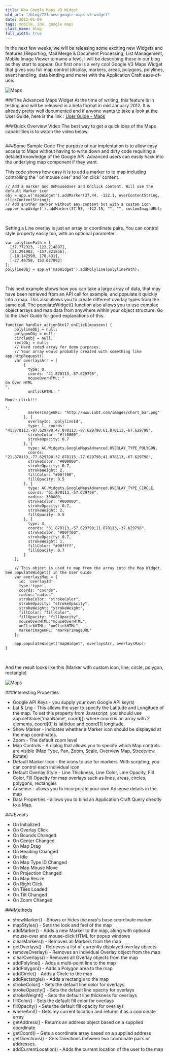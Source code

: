```yaml
---
title: New Google Maps V3 Widget
old_url: "/blog/721-new-google-maps-v3-widget"
date: 2012-01-09
tags: mobile, ide, google maps
class_name: blog
full_width: true
---
```


In the next few weeks, we will be releasing some exciting new Widgets and features (Reporting, Mail Merge & Document Processing, List Management, Mobile Image Viewer to name a few). I will be describing these in our blog as they start to appear. Our first one is a very cool Google V3 Maps Widget that gives you full map control (display, markers, areas, polygons, polylines, event handling, data binding and more) with the Application Craft ease-of-use.

![Maps](/img/blog/maps0.png "Google maps")

###The Advanced Maps Widget
At the time of writing, this feature is in testing and will be released in a beta format in mid January 2012. It is already pretty well documented and if anyone wants to take a look at the User Guide, here is the link : <a href="http://www.applicationcraft.com/revisions/current/docs/user-guide/index.html?google_v3_maps_widget.htm" target="_blank">User Guide - Maps</a>

###Quick Overview Video
The best way to get a quick idea of the Maps capabilities is to watch the video below.

<a target="_blank"  href="http://www.youtube.com/v/itxUNWlFuuk?autoplay=1&amp;hd=1&amp;fs=1&amp;showsearch=0&amp;rel=0&amp;" title="AC Maps Widget"><img alt="" src="/img/blog/maps1.png" /></a>


###Some Sample Code
The purpose of our implentation is to allow easy access to Maps without having to write down and dirty code requiring a detailed knowledge of the Google API. Advanced users can easily hack into the underlying map component if they want.

This code shows how easy it is to add a marker to to map including controlling the ' on mouse over' and 'on click' content.
<pre><code>// Add a marker and OnMouseOver and OnClick content. Will use the default Marker icon
obj = app.w('mapWidget').addMarker(37.44, -122.1, overContentString, clickContentString);
// Add another marker without any content but with a custom icon
app.w('mapWidget').addMarker(37.55, -122.15, "", "", customImageURL);
</code></pre></br>

Setting a Line overlay is just an array or coordinate pairs. You can control style property easily too, with an optional parameter.
<pre><code>var polylinePath = [
  [37.772323, -122.214897],
  [21.291982, -157.821856],
  [-18.142599, 178.431],
  [-27.46758, 153.027892]
];
polylineObj = app.w('mapWidget').addPolyline(polylinePath);
</code></pre></br>

This next example shows how you can take a large array of data, that may have been retrieved from an API call for example, and populate it quickly into a map. This also allows you to create different overlay types from the same call. The populateWidget() function also allows you to use complex object arrays and map data from anywhere within your object structure. Go to the User Guide for good explanations of this.

<pre><code>function handler_actionBtn17_onClick(mouseev) {
    polylineObj = null;
    polygonObj = null;
    circleObj = null;
    rectObj = null;
    // Hard coded array for demo purposes.
    // Your array would probably created with something like app.httpRequest()
    var overlaysArr = [
        {
          type: 0,
          coords: "41.878113,-87.629798",
          mouseOverHTML: "<div>On Over HTML</div>",
          onClickHTML: "<p>Mouse click!!!</p>",
          markerImageURL: "http://www.ixbt.com/images/chart_bar.png"
        }, {
          overlayId: 'polylineId',
          type: 1, coords: "41.878113,-87.629798;47.878113,-87.629798;61.878113,-67.629798",
          strokeColor: "#ff0000",
          strokeOpacity: 0.7
        }, {
          type: AC.Widgets.GoogleMapsAdvanced.OVERLAY_TYPE_POLYGON,
          coords: "21.878113,-77.629798;37.878113,-77.629798;41.878113,-67.629798",
          strokeColor: "#000000",
          strokeOpacity: 0.7,
          strokeWeight: 2,
          fillColor: "#00ff00",
          fillOpacity: 0.5
        }, {
          type: AC.Widgets.GoogleMapsAdvanced.OVERLAY_TYPE_CIRCLE,
          coords: "61.878113,-57.629798",
          radius: 380000,
          strokeColor: "#000000",
          strokeOpacity: 0.7,
          strokeWeight: 2,
          fillOpacity: 0.5
        }, {
          type: 4,
          coords: "31.878113,-57.629798;11.878113,-37.629798",
          strokeColor: "#00ff00",
          strokeOpacity: 0.7,
          strokeWeight: 1,
          fillColor: "#00ffff",
          fillOpacity: 0.7
        }
    ];

    // This object is used to map from the array into the Map Widget. See populateWidget() in the User Guide
    var overlaysMap = {
      id: 'overlayId', 
      type:'type',
      coords: "coords",
      radius:"radius",
      strokeColor: "strokeColor",
      strokeOpacity: "strokeOpacity",
      strokeWeight: "strokeWeight",
      fillColor: "fillColor",
      fillOpacity: "fillOpacity",
      mouseOverHTML:"mouseOverHTML",
      onClickHTML: "onClickHTML",
      markerImageURL: "markerImageURL"
    };

    app.populateWidget("mapWidget", overlaysArr, overlaysMap);
}</code></pre></br>

And the result looks like this (Marker with custom icon, line, circle, polygon, rectangle)

![Maps](/img/blog/maps2.png "Google maps") 


###Interesting Properties

 - Google API Keys - you supply your own Google API key(s)
 - Lat &amp; Lng - This allows the user to specify the Latitude and Longitude of the map. To set this property from Javascript, you should use app.setValue('mapName', coord[]) where coord is an array with 2 elements, coord[0] is latitidue and coord[1] longitude.
 - Show Marker - Indicates whether a Marker icon should be displayed at the map coordinates.
 - Zoom - The default zoom level
 - Map Controls - A dialog that allows you to specify which Map controls are visible (Map Type, Pan, Zoom, Scale, Overview Map, Streetview, Rotate)
 - Default Marker Icon - the icons to use for markers. With scripting, you can control each individual icon
 - Default Overlay Style - Line Thickness, Line Color, Line Opacity, Fill Color, Fill Opacity for map overlays such as lines, areas, circles, polygons, rectangles
 - Adsense - allows you to incorporate your own Adsense details in the map
 - Data Properties - allows you to bind an Application Craft Query directly to a Map.

###Events

 - On Initialized
 - On Overlay Click
 - On Bounds Changed
 - On Center Changed
 - On Map Drag
 - On Heading Changed
 - On Idle
 - On Map Type ID Changed
 - On Map Mouse Move
 - On Projection Changed
 - On Map Resize
 - On Right Click
 - On Tiles Loaded
 - On Tilt Changed
 - On Zoom Changed

###Methods

 - showMarker() - Shows or hides the map's base coordinate marker
 - mapStyles() - Sets the look and feel of the map
 - addMarker() - Adds a new Marker to the map, along with optional mouse-over and mouse-click HTML for popup windows
 - clearMarkers() - Removes all Markers from the map
 - getOverlays() - Retrieves a list of currently displayed overlay objects
 - removeOverlay() - Removes an individual Overlay object from the map
 - clearOverlays() - Removes all Overlay objects from the map
 - addPolyline() - Adds a multi-point line to the map
 - addPolygon() - Adds a Polygon area to the map
 - addCircle() - Adds a Circle to the map
 - addRectangle() - Adds a rectangle to the map
 - strokeColor() - Sets the default line color for overlays
 - strokeOpacity() - Sets the default line opacity for overlays
 - strokeWeight() - Sets the default line thickness for overlays
 - fillColor() - Sets the default fill color for overlays
 - fillOpacity() - Sets the default fill opacity for overlays
 - whereAmI() - Gets my current location and returns it as a coordinate array
 - getAddress() - Returns an address object based on a supplied coordinate
 - getCoord() - Gets a coordinate array based on a supplied address
 - getDirections() - Gets Directions between two coordinate pairs or addresses.
 - addCurrentLocation() - Adds the current location of the user to the map

